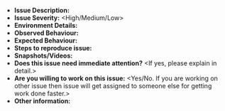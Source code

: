 - **Issue Description:** <Add brief description about issue or feature you want to add.>
- **Issue Severity:** <High/Medium/Low>
- **Environment Details:** <Add details about environment where this issue is found.>
- **Observed Behaviour:** <Add details about your observation related to this issue.>
- **Expected Behaviour:** <Add what would like to see once this is issue is fixed.>
- **Steps to reproduce issue:** <Provide detailed steps to reproduce the issue.>
- **Snapshots/Videos:** <Add snapshots or videos wherever possible.>
- **Does this issue need immediate attention?** <If yes, please explain in detail.>
- **Are you willing to work on this issue:** <Yes/No. If you are working on other issue then issue will get assigned to someone else for getting work done faster.>
- **Other information:** <Add extra information about this PR here>

